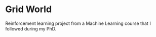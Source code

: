 # Grid World 

Reinforcement learning project from a Machine Learning course that I followed during my PhD.
